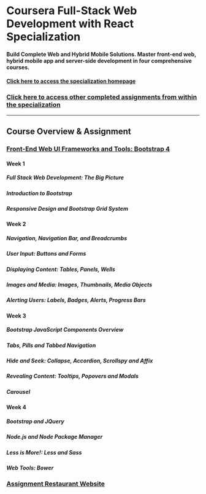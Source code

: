 # Coursera Full-Stack Web Development with React Specialization
#### Build Complete Web and Hybrid Mobile Solutions. Master front-end web, hybrid mobile app and server-side development in four comprehensive courses.
#### [Click here to access the specialization homepage](https://www.coursera.org/specializations/full-stack-react "Full-Stack Web Development with React Specialization")

### [Click here to access other completed assignments from within the specialization]()

_____

## Course Overview & Assignment
### [Front-End Web UI Frameworks and Tools: Bootstrap 4](https://www.coursera.org/learn/bootstrap-4 "Front-End Web UI Frameworks and Tools: Bootstrap 4")

#### **Week 1**
##### Full Stack Web Development: The Big Picture
##### Introduction to Bootstrap
##### Responsive Design and Bootstrap Grid System

#### **Week 2**
##### Navigation, Navigation Bar, and Breadcrumbs
##### User Input: Buttons and Forms
##### Displaying Content: Tables, Panels, Wells
##### Images and Media: Images, Thumbnails, Media Objects
##### Alerting Users: Labels, Badges, Alerts, Progress Bars

#### **Week 3**
##### Bootstrap JavaScript Components Overview
##### Tabs, Pills and Tabbed Navigation
##### Hide and Seek: Collapse, Accordion, Scrollspy and Affix
##### Revealing Content: Tooltips, Popovers and Modals
##### Carousel

#### **Week 4**
##### Bootstrap and JQuery
##### Node.js and Node Package Manager
##### Less is More!: Less and Sass
##### Web Tools: Bower

### [Assignment Restaurant Website](https://kishanpatel98.github.io/Course-1-Front-End-Web-UI-Frameworks-bootstrap-4/Bootstrap4/conFusion/index.html)
